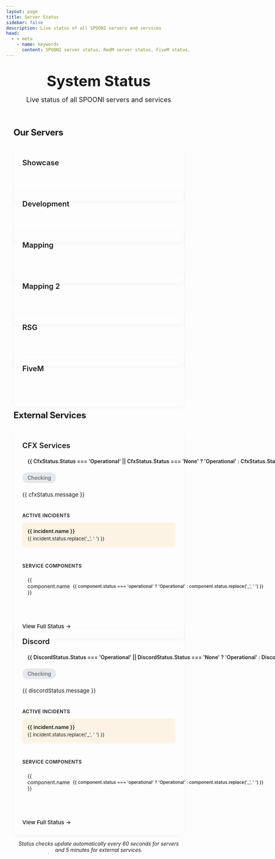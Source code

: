 ```yaml
---
layout: page
title: Server Status
sidebar: false
description: Live status of all SPOONI servers and services
head:
  - - meta
    - name: keywords
      content: SPOONI server status, RedM server status, FiveM status, Discord status, CFX services status, server monitoring, live server status, game server status
---
```


<script setup>
import { ref, onMounted } from 'vue'
import ServerStatus from './.vitepress/theme/components/ServerStatus.vue'

// External service statuses with components
const cfxStatus = ref({ 
  status: 'operational', 
  message: 'All Systems Operational',
  components: [],
  incidents: []
})
const discordStatus = ref({ 
  status: 'operational', 
  message: 'All Systems Operational',
  components: [],
  incidents: []
})
const isLoadingExternal = ref(true)

async function checkExternalServices() {
  try {
    // Check CFX Status (FiveM/RedM) with components
    const cfxResponse = await fetch('https://status.cfx.re/api/v2/summary.json')
    if (cfxResponse.ok) {
      const cfxData = await cfxResponse.json()
      cfxStatus.value = {
        status: cfxData.status.indicator || 'operational',
        message: cfxData.status.description || 'All Systems Operational',
        components: cfxData.components || [],
        incidents: cfxData.incidents || []
      }
    }
  } catch (error) {
    console.warn('Failed to fetch CFX status:', error)
    cfxStatus.value = { 
      status: 'unknown', 
      message: 'Status Unknown',
      components: [],
      incidents: []
    }
  }

  try {
    // Check Discord Status with components
    const discordResponse = await fetch('https://discordstatus.com/api/v2/summary.json')
    if (discordResponse.ok) {
      const discordData = await discordResponse.json()
      discordStatus.value = {
        status: discordData.status.indicator || 'operational',
        message: discordData.status.description || 'All Systems Operational',
        components: discordData.components || [],
        incidents: discordData.incidents || []
      }
    }
  } catch (error) {
    console.warn('Failed to fetch Discord status:', error)
    discordStatus.value = { 
      status: 'unknown', 
      message: 'Status Unknown',
      components: [],
      incidents: []
    }
  }

  isLoadingExternal.value = false
}

onMounted(() => {
  checkExternalServices()
  // Refresh every 5 minutes
  setInterval(checkExternalServices, 300000)
})

function getStatusClass(status) {
  if (status === 'operational' || status === 'none') return 'status-operational'
  if (status === 'degraded_performance' || status === 'partial_outage') return 'status-degraded'
  if (status === 'major_outage') return 'status-outage'
  return 'status-unknown'
}

function getStatusIcon(status) {
  if (status === 'operational' || status === 'none') return '✓'
  if (status === 'degraded_performance' || status === 'partial_outage') return '⚠'
  if (status === 'major_outage') return '✕'
  return '?'
}
</script>

<style scoped>
/* Container */
.status-container {
  max-width: 1200px;
  margin: 0 auto;
  padding: 32px 24px;
}

/* Header */
.status-page-header {
  text-align: center;
  margin-bottom: 64px;
  padding-bottom: 0;
}

.status-page-title {
  font-size: 48px;
  font-weight: 700;
  color: var(--vp-c-brand-1);
  margin: 0 0 16px 0;
  line-height: 1.2;
}

.status-page-subtitle {
  font-size: 20px;
  color: var(--vp-c-text-2);
  margin: 0;
  font-weight: 400;
}

/* Section */
.status-section {
  margin-bottom: 56px;
}

.status-section-title {
  font-size: 28px;
  font-weight: 700;
  color: var(--vp-c-text-1);
  margin: 0 0 32px 0;
  padding-bottom: 0;
  letter-spacing: -0.02em;
}

/* Grid Layout */
.status-grid {
  display: grid;
  gap: 24px;
  grid-template-columns: repeat(auto-fit, minmax(320px, 1fr));
}

/* Status Cards */
.status-card {
  padding: 24px;
  background: var(--vp-c-bg-soft);
  border: none;
  border-radius: 12px;
  transition: all 0.3s ease;
  height: 100%;
  display: flex;
  flex-direction: column;
  box-shadow: 0 2px 12px rgba(0, 0, 0, 0.04);
}

.status-card:hover {
  transform: translateY(-4px);
  box-shadow: 0 8px 24px rgba(0, 0, 0, 0.12);
}

.status-card-header {
  display: flex;
  align-items: center;
  justify-content: space-between;
  gap: 16px;
  margin-bottom: 20px;
  flex-wrap: wrap;
}

.status-card-title {
  font-size: 20px;
  font-weight: 600;
  color: var(--vp-c-text-1);
  margin: 0;
  flex: 1;
  min-width: 150px;
}

/* Status Badge */
.status-badge {
  display: inline-flex;
  align-items: center;
  gap: 8px;
  padding: 6px 14px;
  border-radius: 20px;
  font-size: 14px;
  font-weight: 600;
  white-space: nowrap;
  text-transform: capitalize;
}

.status-operational {
  background: rgba(16, 185, 129, 0.15);
  color: #10b981;
  border: none;
}

.status-degraded {
  background: rgba(245, 158, 11, 0.15);
  color: #f59e0b;
  border: none;
}

.status-outage {
  background: rgba(239, 68, 68, 0.15);
  color: #ef4444;
  border: none;
}

.status-unknown {
  background: rgba(107, 114, 128, 0.15);
  color: #6b7280;
  border: none;
}

/* Card Body */
.status-card-body {
  display: flex;
  flex-direction: column;
  gap: 16px;
  flex: 1;
}

/* Server Status Wrapper */
.server-status-wrapper {
  display: flex;
  justify-content: stretch;
  align-items: center;
}

.server-status-wrapper :deep(.server-status) {
  width: 100%;
  justify-content: space-between;
  padding: 12px 16px;
}

.server-status-wrapper :deep(.status-dot) {
  width: 10px;
  height: 10px;
}

/* External Service Message */
.external-service-message {
  font-size: 15px;
  color: var(--vp-c-text-2);
  margin: 0;
  line-height: 1.6;
}

/* Status Link */
.status-link {
  display: inline-flex;
  align-items: center;
  gap: 6px;
  font-size: 15px;
  color: var(--vp-c-brand-1);
  text-decoration: none;
  font-weight: 500;
  transition: all 0.2s ease;
  margin-top: auto;
}

.status-link:hover {
  color: var(--vp-c-brand-2);
  gap: 8px;
}

/* Service Components */
.service-components {
  margin-top: 20px;
  padding-top: 0;
}

.service-components-title {
  font-size: 13px;
  font-weight: 600;
  color: var(--vp-c-text-2);
  margin: 0 0 12px 0;
  text-transform: uppercase;
  letter-spacing: 0.5px;
}

.component-list {
  display: flex;
  flex-direction: column;
  gap: 8px;
}

.component-item {
  display: flex;
  align-items: center;
  justify-content: space-between;
  padding: 10px 14px;
  background: var(--vp-c-bg);
  border: none;
  border-radius: 8px;
  font-size: 14px;
  box-shadow: 0 1px 4px rgba(0, 0, 0, 0.02);
  transition: all 0.2s ease;
}

.component-item:hover {
  box-shadow: 0 2px 8px rgba(0, 0, 0, 0.06);
  transform: translateX(2px);
}

.component-name {
  color: var(--vp-c-text-1);
  flex: 1;
}

.component-status {
  font-size: 12px;
  padding: 3px 8px;
  border-radius: 10px;
  font-weight: 500;
  white-space: nowrap;
  display: inline-flex;
  align-items: center;
}

.component-status.operational {
  background: rgba(16, 185, 129, 0.15);
  color: #10b981;
  border: none;
}


.component-status.degraded {
  background: rgba(245, 158, 11, 0.15);
  color: #f59e0b;
  border: none;
}

.component-status.outage {
  background: rgba(239, 68, 68, 0.15);
  color: #ef4444;
  border: none;
}

/* Incidents */
.service-incidents {
  margin-top: 20px;
  padding-top: 0;
}

.incident-item {
  padding: 14px;
  background: rgba(245, 158, 11, 0.1);
  border: none;
  border-radius: 8px;
  margin-bottom: 8px;
  box-shadow: 0 1px 4px rgba(245, 158, 11, 0.15);
}

.incident-name {
  font-weight: 600;
  color: var(--vp-c-text-1);
  margin: 0 0 4px 0;
  font-size: 14px;
}

.incident-status {
  font-size: 13px;
  color: var(--vp-c-text-2);
  margin: 0;
}

/* Last Updated */
.last-updated {
  text-align: center;
  margin-top: 64px;
  padding-top: 0;
}

.last-updated p {
  font-size: 14px;
  color: var(--vp-c-text-3);
  margin: 0;
  font-style: italic;
}

/* Responsive Design */
@media (max-width: 960px) {
  .status-container {
    padding: 24px 20px;
  }

  .status-page-title {
    font-size: 40px;
  }

  .status-page-subtitle {
    font-size: 18px;
  }

  .status-section-title {
    font-size: 24px;
  }

  .status-grid {
    gap: 20px;
  }
}

@media (max-width: 640px) {
  .status-container {
    padding: 20px 16px;
  }

  .status-page-header {
    margin-bottom: 48px;
    padding-bottom: 24px;
  }

  .status-page-title {
    font-size: 32px;
  }

  .status-page-subtitle {
    font-size: 16px;
  }

  .status-section {
    margin-bottom: 40px;
  }

  .status-section-title {
    font-size: 22px;
    margin-bottom: 24px;
  }

  .status-grid {
    grid-template-columns: 1fr;
    gap: 16px;
  }

  .status-card {
    padding: 20px;
  }

  .status-card-header {
    flex-direction: column;
    align-items: flex-start;
    gap: 12px;
  }

  .status-card-title {
    font-size: 18px;
  }

  .status-badge {
    font-size: 13px;
    padding: 5px 12px;
  }

  .last-updated {
    margin-top: 48px;
    padding-top: 24px;
  }

  .last-updated p {
    font-size: 13px;
  }

  .component-item {
    flex-direction: column;
    align-items: flex-start;
    gap: 6px;
  }

  .component-status {
    align-self: flex-end;
  }
}
</style>

<div class="status-container">
<div class="status-page-header">
<h1 class="status-page-title">System Status</h1>
<p class="status-page-subtitle">Live status of all SPOONI servers and services</p>
</div>

<div class="status-section">
<h2 class="status-section-title">Our Servers</h2>
<div class="status-grid">
<div class="status-card">
<div class="status-card-header">
<h3 class="status-card-title">Showcase</h3>
</div>
<div class="status-card-body">
<div class="server-status-wrapper">
<ServerStatus serverIp="51.77.90.75" :serverPort="30120" serverType="redm" />
</div>
</div>
</div>
<div class="status-card">
<div class="status-card-header">
<h3 class="status-card-title">Development</h3>
</div>
<div class="status-card-body">
<div class="server-status-wrapper">
<ServerStatus serverIp="176.96.137.178" :serverPort="30120" serverType="redm" />
</div>
</div>
</div>
<div class="status-card">
<div class="status-card-header">
<h3 class="status-card-title">Mapping</h3>
</div>
<div class="status-card-body">
<div class="server-status-wrapper">
<ServerStatus serverIp="176.96.137.178" :serverPort="30130" serverType="redm" />
</div>
</div>
</div>
<div class="status-card">
<div class="status-card-header">
<h3 class="status-card-title">Mapping 2</h3>
</div>
<div class="status-card-body">
<div class="server-status-wrapper">
<ServerStatus serverIp="176.96.137.178" :serverPort="30140" serverType="redm" />
</div>
</div>
</div>
<div class="status-card">
<div class="status-card-header">
<h3 class="status-card-title">RSG</h3>
</div>
<div class="status-card-body">
<div class="server-status-wrapper">
<ServerStatus serverIp="176.96.137.178" :serverPort="30150" serverType="redm" />
</div>
</div>
</div>
<div class="status-card">
<div class="status-card-header">
<h3 class="status-card-title">FiveM</h3>
</div>
<div class="status-card-body">
<div class="server-status-wrapper">
<ServerStatus serverIp="176.96.137.178" :serverPort="30160" serverType="fivem" />
</div>
</div>
</div>
</div>
</div>

<div class="status-section">
<h2 class="status-section-title">External Services</h2>
<div class="status-grid">
<div class="status-card">
<div class="status-card-header">
<h3 class="status-card-title">CFX Services</h3>
<div v-if="!isLoadingExternal" class="status-badge" :class="getStatusClass(cfxStatus.status)">
<span>{{ cfxStatus.status === 'operational' || cfxStatus.status === 'none' ? 'Operational' : cfxStatus.status.replace('_', ' ') }}</span>
</div>
<div v-else class="status-badge status-unknown">
<span>Checking</span>
</div>
</div>
<div class="status-card-body">
<p class="external-service-message">{{ cfxStatus.message }}</p>
<div v-if="cfxStatus.incidents && cfxStatus.incidents.length > 0" class="service-incidents">
<h4 class="service-components-title">Active Incidents</h4>
<div v-for="incident in cfxStatus.incidents.slice(0, 3)" :key="incident.id" class="incident-item">
<p class="incident-name">{{ incident.name }}</p>
<p class="incident-status">{{ incident.status.replace('_', ' ') }}</p>
</div>
</div>
<div v-if="cfxStatus.components && cfxStatus.components.length > 0" class="service-components">
<h4 class="service-components-title">Service Components</h4>
<div class="component-list">
<div v-for="component in cfxStatus.components.slice(0, 6)" :key="component.id" class="component-item">
<span class="component-name">{{ component.name }}</span>
<span class="component-status" :class="getStatusClass(component.status)">
{{ component.status === 'operational' ? 'Operational' : component.status.replace('_', ' ') }}
</span>
</div>
</div>
</div>
<a href="https://status.cfx.re/" target="_blank" class="status-link">View Full Status →</a>
</div>
</div>

<div class="status-card">
<div class="status-card-header">
<h3 class="status-card-title">Discord</h3>
<div v-if="!isLoadingExternal" class="status-badge" :class="getStatusClass(discordStatus.status)">
<span>{{ discordStatus.status === 'operational' || discordStatus.status === 'none' ? 'Operational' : discordStatus.status.replace('_', ' ') }}</span>
</div>
<div v-else class="status-badge status-unknown">
<span>Checking</span>
</div>
</div>
<div class="status-card-body">
<p class="external-service-message">{{ discordStatus.message }}</p>
<div v-if="discordStatus.incidents && discordStatus.incidents.length > 0" class="service-incidents">
<h4 class="service-components-title">Active Incidents</h4>
<div v-for="incident in discordStatus.incidents.slice(0, 3)" :key="incident.id" class="incident-item">
<p class="incident-name">{{ incident.name }}</p>
<p class="incident-status">{{ incident.status.replace('_', ' ') }}</p>
</div>
</div>
<div v-if="discordStatus.components && discordStatus.components.length > 0" class="service-components">
<h4 class="service-components-title">Service Components</h4>
<div class="component-list">
<div v-for="component in discordStatus.components.slice(0, 6)" :key="component.id" class="component-item">
<span class="component-name">{{ component.name }}</span>
<span class="component-status" :class="getStatusClass(component.status)">
{{ component.status === 'operational' ? 'Operational' : component.status.replace('_', ' ') }}
</span>
</div>
</div>
</div>
<a href="https://discordstatus.com/" target="_blank" class="status-link">View Full Status →</a>
</div>
</div>
</div>
</div>

<div class="last-updated">
<p>Status checks update automatically every 60 seconds for servers and 5 minutes for external services.</p>
</div>
</div>